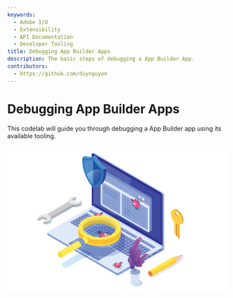 ```yaml
---
keywords:
  - Adobe I/O
  - Extensibility
  - API Documentation
  - Developer Tooling
title: Debugging App Builder Apps
description: The basic steps of debugging a App Builder App.
contributors: 
  - https://github.com/duynguyen 
---
```


# Debugging App Builder Apps

This codelab will guide you through debugging a App Builder app using its available tooling.

![front-banner](assets/front-banner.png)
